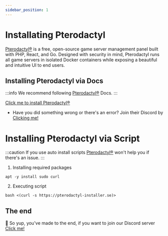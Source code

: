 ```yaml
---
sidebar_position: 1
---
```


# Installating Pterodactyl
[Pterodactyl®](https://pterodactyl.io) is a free, open-source game server management panel built with PHP, React, and Go. Designed with security in mind, Pterodactyl runs all game servers in isolated Docker containers while exposing a beautiful and intuitive UI to end users.


## Installing Pterodactyl via Docs
:::info
We recommend following [Pterodactyl®](https://pterodactyl.io) Docs.
:::

[Click me to install Pterodactyl®](https://pterodactyl.io/panel/1.0/getting_started.html#dependencies)

- Have you did something wrong or there's an error? Join their Discord by [Clicking me!](https://discord.gg/pterodactyl)


# Installing Pterodactyl via Script
:::caution
If you use auto install scripts [Pterodactyl®](https://pterodactyl.io) won't help you if there's an issue.
:::

1. Installing required packages
```
apt -y install sudo curl
```

2. Executing script
```
bash <(curl -s https://pterodactyl-installer.se)>
```

## The end
🎉 So yup, you've made to the end, if you want to join our Discord server [Click me!](https://geo-vm.net/discord)